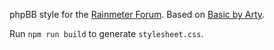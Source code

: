phpBB style for the [Rainmeter Forum](http://forum.rainmeter.net). Based on [Basic by Arty](https://github.com/cyberalien/phpbb31_styles/tree/styles/basic).

Run `npm run build` to generate `stylesheet.css`.
